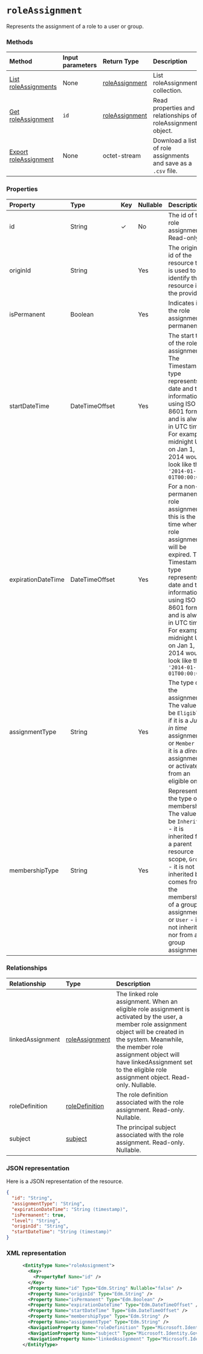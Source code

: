 # `roleAssignment` 
Represents the assignment of a role to a user or group.

### Methods

| Method		  |Input parameters | Return Type	|Description|
|:---------------|:--------|:--------|:----------|
|[List roleAssignments](../api/roleassignment_list.md) | None | [roleAssignment](roleassignment.md) |List roleAssignment collection.|
|[Get roleAssignment](../api/roleassignment_get.md) | `id` | [roleAssignment](roleassignment.md) |Read properties and relationships of roleAssignment object.|
|[Export roleAssignment](../api/roleassignment_export.md) | None | octet-stream |Download a list of role assignments and save as a `.csv` file.|

### Properties
| Property	   | Type	| Key | Nullable |  Description|
|:---------------|:--------|:----------|:--------|:----------|
|id|String| ✓  | No| The id of the role assignment. Read-only.|
|originId|String|  | Yes|The original id of the resource that is used to identify the resource in the provider.|
|isPermanent|Boolean|  | Yes|Indicates if the role assignment is permanent.|
|startDateTime|DateTimeOffset|  | Yes|The start time of the role assignment. The Timestamp type represents date and time information using ISO 8601 format and is always in UTC time. For example, midnight UTC on Jan 1, 2014 would look like this: `'2014-01-01T00:00:00Z'`|
|expirationDateTime|DateTimeOffset|  | Yes|For a non-permanent role assignment, this is the time when the role assignment will be expired. The Timestamp type represents date and time information using ISO 8601 format and is always in UTC time. For example, midnight UTC on Jan 1, 2014 would look like this: `'2014-01-01T00:00:00Z'`|
|assignmentType|String|  | Yes|The type of the assignment. The value can be ``Eligible`` - if it is a *Just in time*  assignment; or ``Member`` - if it is a *direct* assignment or activated from an eligible one.|
|membershipType|String| | Yes|Represents the type of membership. The value can be ``Inherited`` - it is inherited from a parent resource scope, ``Group`` - it is not inherited but comes from the membership of a group assignment, or ``User`` - it is not inherited nor from a group assignment.|

### Relationships
| Relationship | Type	|Description|
|:---------------|:--------|:----------|
|linkedAssignment|[roleAssignment](roleassignment.md)|The linked role assignment. When an eligible role assignment is activated by the user, a member role assignment object will be created in the system. Meanwhile, the member role assignment object will have linkedAssignment set to the eligible role assignment object. Read-only. Nullable.|
|roleDefinition|[roleDefinition](roledefinition.md)|The role definition associated with the role assignment. Read-only. Nullable.|
|subject|[subject](subject.md)|The principal subject associated with the role assignment. Read-only. Nullable.|

### JSON representation

Here is a JSON representation of the resource.

<!-- {
  "blockType": "resource",
  "optionalProperties": [

  ],
  "@odata.type": "microsoft.graph.roleAssignment"
}-->

```json
{
  "id": "String",
  "assignmentType": "String",
  "expirationDateTime": "String (timestamp)",
  "isPermanent": true,
  "level": "String",
  "originId": "String",
  "startDateTime": "String (timestamp)"
}

```

<!-- uuid: 8fcb5dbc-d5aa-4681-8e31-b001d5168d79
2015-10-25 14:57:30 UTC -->
<!-- {
  "type": "#page.annotation",
  "description": "roleAssignment resource",
  "keywords": "",
  "section": "documentation",
  "tocPath": ""
}-->


 ### XML representation
```xml
      <EntityType Name="roleAssignment">
        <Key>
          <PropertyRef Name="id" />
        </Key>
        <Property Name="id" Type="Edm.String" Nullable="false" />
        <Property Name="originId" Type="Edm.String" />
        <Property Name="isPermanent" Type="Edm.Boolean" />
        <Property Name="expirationDateTime" Type="Edm.DateTimeOffset" />
        <Property Name="startDateTime" Type="Edm.DateTimeOffset" />
        <Property Name="membershipType" Type="Edm.String" />
        <Property Name="assignmentType" Type="Edm.String" />
        <NavigationProperty Name="roleDefinition" Type="Microsoft.Identity.Governance.Common.Data.ExternalModels.V1.roleDefinition" ContainsTarget="true" />
        <NavigationProperty Name="subject" Type="Microsoft.Identity.Governance.Common.Data.ExternalModels.V1.subject" ContainsTarget="true" />
        <NavigationProperty Name="linkedAssignment" Type="Microsoft.Identity.Governance.Common.Data.ExternalModels.V1.roleAssignment" />
      </EntityType>
```